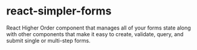 # react-simpler-forms
React Higher Order component that manages all of your forms state along with other components that make it easy to create, validate, query, and submit single or multi-step forms.